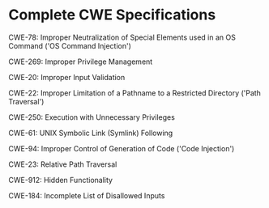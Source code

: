 

# Complete CWE Specifications

CWE-78: Improper Neutralization of Special Elements used in an OS Command ('OS Command Injection')

CWE-269: Improper Privilege Management

CWE-20: Improper Input Validation

CWE-22: Improper Limitation of a Pathname to a Restricted Directory ('Path Traversal')

CWE-250: Execution with Unnecessary Privileges

CWE-61: UNIX Symbolic Link (Symlink) Following

CWE-94: Improper Control of Generation of Code ('Code Injection')

CWE-23: Relative Path Traversal

CWE-912: Hidden Functionality

CWE-184: Incomplete List of Disallowed Inputs